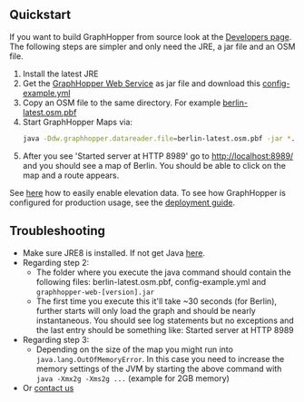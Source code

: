 ## Quickstart

If you want to build GraphHopper from source look at the [Developers page](../core/quickstart-from-source.md). 
The following steps are simpler and only need the JRE, a jar file and an OSM file.

 1. Install the latest JRE 
 2. Get the [GraphHopper Web Service](https://github.com/graphhopper/graphhopper/blob/master/README.md#get-started)
as jar file and download this [config-example.yml](https://raw.githubusercontent.com/graphhopper/graphhopper/1.0/config-example.yml)
 3. Copy an OSM file to the same directory. For example [berlin-latest.osm.pbf](http://download.geofabrik.de/europe/germany/berlin.html)
 4. Start GraphHopper Maps via: 
    ```bash
    java -Ddw.graphhopper.datareader.file=berlin-latest.osm.pbf -jar *.jar server config-example.yml
    ```
 5. After you see 'Started server at HTTP 8989' go to [http://localhost:8989/](http://localhost:8989/) and you should see a map of Berlin. You should be able to click on the map and a route appears.

See [here](./../core/elevation.md) how to easily enable elevation data. To see how GraphHopper is configured for production usage, see the [deployment guide](./../core/deploy.md).

## Troubleshooting

 * Make sure JRE8 is installed. If not get Java [here](http://java.com).
 * Regarding step 2:
    * The folder where you execute the java command should contain the following files: berlin-latest.osm.pbf, config-example.yml and `graphhopper-web-[version].jar`
    * The first time you execute this it'll take ~30 seconds (for Berlin), further starts will only load the graph and should be nearly instantaneous. You should see log statements but no exceptions and the last entry should be something like: Started server at HTTP 8989
 * Regarding step 3:
    * Depending on the size of the map you might run into `java.lang.OutOfMemoryError`. In this case you need to increase the memory settings of the JVM by starting the above command with `java -Xmx2g -Xms2g ...` (example for 2GB memory)
 * Or [contact us](../index.md#contact)
